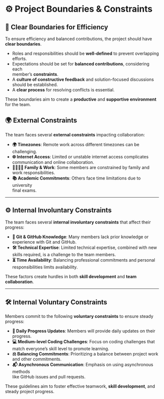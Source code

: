 # ⚙️ **Project Boundaries & Constraints**

## 🚧 **Clear Boundaries for Efficiency**

To ensure efficiency and balanced contributions, the project should have  
**clear boundaries**.

- Roles and responsibilities should be **well-defined** to prevent overlapping  
  efforts.
- Expectations should be set for **balanced contributions**, considering each  
  member’s **constraints**.
- A **culture of constructive feedback** and solution-focused discussions should
  be established.
- A **clear process** for resolving conflicts is essential.

These boundaries aim to create a **productive** and **supportive environment**  
for the team.

## 🌍 **External Constraints**

The team faces several **external constraints** impacting collaboration:

- **🌍 Timezones**: Remote work across different timezones can be challenging.  
- **🌐 Internet Access**: Limited or unstable internet access complicates  
  communication and online collaboration.  
- **👨‍👩‍👧‍👦 Family & Work**: Some members are constrained by family and work
  responsibilities.  
- **📚 Academic Commitments**: Others face time limitations due to university  
  final exams.

________________________________________________________________________

## ⚙️ **Internal Involuntary Constraints**

The team faces several **internal involuntary constraints** that affect their  
progress:

- **📂 Git & GitHub Knowledge**: Many members lack prior knowledge or experience
 with Git and GitHub.  
- **🛠️ Technical Expertise**: Limited technical expertise, combined with new  
  skills required, is a challenge to the team members.  
- **⏳ Time Availability**: Balancing professional commitments and personal  
  responsibilities limits availability.  

These factors create hurdles in both **skill development** and **team collaboration**.

________________________________________________________________________

## 🛠️ **Internal Voluntary Constraints**

Members commit to the following **voluntary constraints** to ensure steady  
progress:

- **📝 Daily Progress Updates**: Members will provide daily updates on their  
  progress.  
- **💻 Medium-level Coding Challenges**: Focus on coding challenges that  
  match everyone’s skill level to promote learning.  
- **⚖️ Balancing Commitments**: Prioritizing a balance between project work  
  and other commitments.  
- **📬 Asynchronous Communication**: Emphasis on using asynchronous methods  
  like GitHub issues and pull requests.

These guidelines aim to foster effective teamwork, **skill development**, and
steady project progress.
